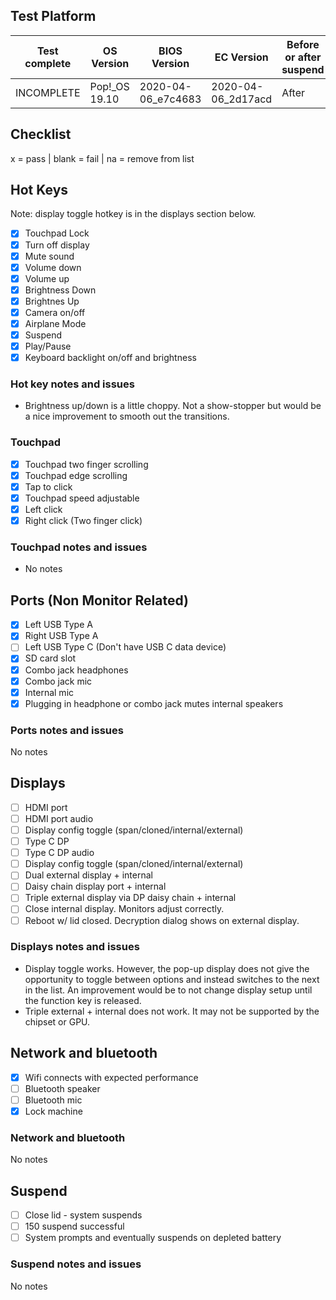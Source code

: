 ## Test Platform

| Test complete | OS Version    | BIOS Version       | EC Version         | Before or after suspend |
| --------------| ------------- | ------------------ | ------------------ | ----------------------- |
| INCOMPLETE    | Pop!_OS 19.10 | 2020-04-06_e7c4683 | 2020-04-06_2d17acd | After                   |

## Checklist
x = pass | blank = fail | na = remove from list

## Hot Keys

Note: display toggle hotkey is in the displays section below.

- [x] Touchpad Lock
- [x] Turn off display
- [x] Mute sound
- [x] Volume down
- [x] Volume up
- [x] Brightness Down
- [x] Brightnes Up
- [x] Camera on/off
- [x] Airplane Mode
- [x] Suspend
- [x] Play/Pause
- [x] Keyboard backlight on/off and brightness

### Hot key notes and issues

- Brightness up/down is a little choppy. Not a show-stopper but would be a nice improvement to smooth out the transitions.

### Touchpad

- [x] Touchpad two finger scrolling 
- [x] Touchpad edge scrolling
- [x] Tap to click
- [x] Touchpad speed adjustable
- [x] Left click
- [x] Right click (Two finger click)

### Touchpad notes and issues

- No notes

## Ports (Non Monitor Related)

- [x] Left USB Type A
- [x] Right USB Type A
- [ ] Left USB Type C (Don't have USB C data device)
- [x] SD card slot
- [x] Combo jack headphones
- [x] Combo jack mic
- [x] Internal mic
- [x] Plugging in headphone or combo jack mutes internal speakers

### Ports notes and issues

No notes

## Displays

- [ ] HDMI port
- [ ] HDMI port audio
- [ ] Display config toggle (span/cloned/internal/external)
- [ ] Type C DP
- [ ] Type C DP audio
- [ ] Display config toggle (span/cloned/internal/external)
- [ ] Dual external display + internal
- [ ] Daisy chain display port + internal
- [ ] Triple external display via DP daisy chain + internal
- [ ] Close internal display. Monitors adjust correctly.
- [ ] Reboot w/ lid closed. Decryption dialog shows on external display.

### Displays notes and issues

- Display toggle works. However, the pop-up display does not give the opportunity to toggle between options and instead switches to the next in the list. An improvement would be to not change display setup until the function key is released.
- Triple external + internal does not work. It may not be supported by the chipset or GPU.

## Network and bluetooth

- [x] Wifi connects with expected performance
- [ ] Bluetooth speaker
- [ ] Bluetooth mic
- [x] Lock machine

### Network and bluetooth

No notes

## Suspend

- [ ] Close lid - system suspends
- [ ] 150 suspend successful
- [ ] System prompts and eventually suspends on depleted battery

### Suspend notes and issues

No notes
